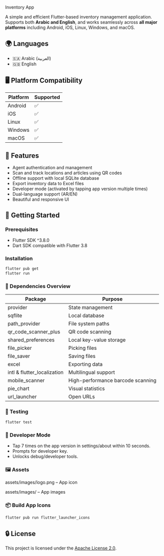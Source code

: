 Inventory App

A simple and efficient Flutter-based inventory management application.  
Supports both **Arabic and English**, and works seamlessly across **all major platforms** including Android, iOS, Linux, Windows, and macOS.

## 🌍 Languages

- 🇸🇦 Arabic (العربية)
- 🇬🇧 English

## 🖥️ Platform Compatibility

| Platform | Supported |
| -------- | --------- |
| Android  | ✅        |
| iOS      | ✅        |
| Linux    | ✅        |
| Windows  | ✅        |
| macOS    | ✅        |

## 📱 Features

- Agent authentication and management
- Scan and track locations and articles using QR codes
- Offline support with local SQLite database
- Export inventory data to Excel files
- Developer mode (activated by tapping app version multiple times)
- Dual-language support (AR/EN)
- Beautiful and responsive UI

## 🚀 Getting Started

### Prerequisites

- Flutter SDK ^3.8.0
- Dart SDK compatible with Flutter 3.8

### Installation

```bash
flutter pub get
flutter run

```

### 🧰 Dependencies Overview

| Package                     | Purpose                           |
| --------------------------- | --------------------------------- |
| provider                    | State management                  |
| sqflite                     | Local database                    |
| path_provider               | File system paths                 |
| qr_code_scanner_plus        | QR code scanning                  |
| shared_preferences          | Local key-value storage           |
| file_picker                 | Picking files                     |
| file_saver                  | Saving files                      |
| excel                       | Exporting data                    |
| intl & flutter_localization | Multilingual support              |
| mobile_scanner              | High-performance barcode scanning |
| pie_chart                   | Visual statistics                 |
| url_launcher                | Open URLs                         |

### 🧪 Testing

```bash
flutter test
```

### 🔧 Developer Mode

- Tap 7 times on the app version in settings/about within 10 seconds.
- Prompts for developer key.
- Unlocks debug/developer tools.

### 🖼️ Assets

assets/images/logo.png – App icon

assets/images/ – App images

### 📦 Build App Icons

```bash
flutter pub run flutter_launcher_icons
```

## 🔒 License

This project is licensed under the [Apache License 2.0](https://www.apache.org/licenses/LICENSE-2.0).
